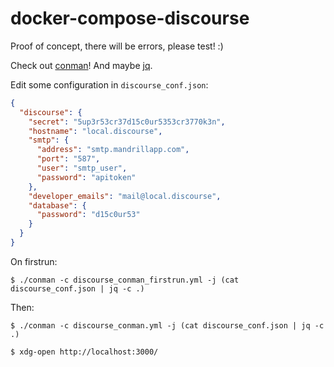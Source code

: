 # docker-compose-discourse

Proof of concept, there will be errors, please test! :)

Check out [conman](https://github.com/BlueDragonX/conman)! And maybe [jq](http://stedolan.github.io/jq/).

Edit some configuration in `discourse_conf.json`:

```json
{
  "discourse": {
    "secret": "5up3r53cr37d15c0ur5353cr3770k3n",
    "hostname": "local.discourse",
    "smtp": {
      "address": "smtp.mandrillapp.com",
      "port": "587",
      "user": "smtp_user",
      "password": "apitoken"
    },
    "developer_emails": "mail@local.discourse",
    "database": {
      "password": "d15c0ur53"
    }
  }
}
```

On firstrun:

    $ ./conman -c discourse_conman_firstrun.yml -j (cat discourse_conf.json | jq -c .)

Then:

    $ ./conman -c discourse_conman.yml -j (cat discourse_conf.json | jq -c .)

    $ xdg-open http://localhost:3000/
